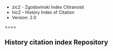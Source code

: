 * zic2 - Zgodovinski Index Citiranosti
* hic2 - History Index of Citation
* Version: 2.0

====

## History citation index Repository

